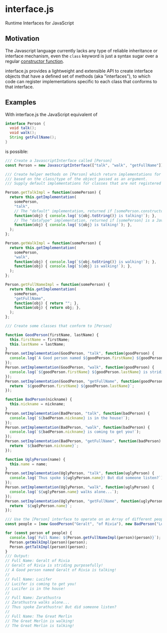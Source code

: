 # interface.js
Runtime Interfaces for JavaScript

## Motivation
The Javascript language currently lacks any type of reliable inheritance or interface mechanism, even the `class` keyword is
just a syntax sugar over a regular [constructor function](https://developer.mozilla.org/en-US/docs/Learn/JavaScript/Objects/Object-oriented_JS).

interface.js provides a lightweight and extensible API to create interface objects that have a defined set of methods (aka "interfaces"), to which code can register implementations specific to each class that conforms to that interface.

## Examples
With interface.js the JavaScript equivalent of
```java
interface Person {
  void talk();
  void walk();
  String getFullName();
}
```
is possible:

```javascript
/// Create a JavascriptInterface called [Person]
const Person = new JavascriptInterface(["talk", "walk", "getFullName"]);

/// Create helper methods on [Person] which return implementations for "talk", "walk" and "getFullName"
/// based on the class/type of the object passed as an argument.
/// Supply default implementations for classes that are not registered or objects that are Primitives.

Person.getTalkImpl = function(somePerson) {
  return this.getImplementation(
    somePerson,
    "talk",
    // The "default" implementation, returned if [somePerson.constructor] was not registered
    function(obj) { console.log(`${obj.toString()} is talking!`); },
    // The "dataType" implementation, returned if [somePerson] is a JavaScript Data Type of either ("undefined", "boolean", "number", "bigint", "string", "symbol") type
    function(obj) { console.log(`${obj} is talking!`); },
  );
};

Person.getWalkImpl = function(somePerson) {
  return this.getImplementation(
    somePerson,
    "walk",
    function(obj) { console.log(`${obj.toString()} is walking!`); },
    function(obj) { console.log(`${obj} is walking!`); },
  );
};

Person.getFullNameImpl = function(somePerson) {
  return this.getImplementation(
    somePerson,
    "getFullName",
    function(obj) { return ""; },
    function(obj) { return obj; },
  );
};

/// Create some classes that conform to [Person]

function GoodPerson(firstName, lastName) {
  this.firstName = firstName;
  this.lastName = lastName;
}
Person.setImplementation(GoodPerson, "talk", function(goodPerson) {
  console.log(`A Good person named ${goodPerson.firstName} ${goodPerson.lastName} is talking!`);
});
Person.setImplementation(GoodPerson, "walk", function(goodPerson) {
  console.log(`${goodPerson.firstName} ${goodPerson.lastName} is striding purposefully!`);
});
Person.setImplementation(GoodPerson, "getFullName", function(goodPerson) {
  return `${goodPerson.firstName} ${goodPerson.lastName}`;
});

function BadPerson(nickname) {
  this.nickname = nickname;
}
Person.setImplementation(BadPerson, "talk", function(badPerson) {
  console.log(`${badPerson.nickname} is in the house!`);
});
Person.setImplementation(BadPerson, "walk", function(badPerson) {
  console.log(`${badPerson.nickname} is coming to get you!`);
});
Person.setImplementation(BadPerson, "getFullName", function(badPerson) {
  return `${badPerson.nickname}`;
});

function UglyPerson(name) {
  this.name = name;
}
Person.setImplementation(UglyPerson, "talk", function(uglyPerson) {
  console.log(`Thus spoke ${uglyPerson.name}! But did someone listen?`);
});
Person.setImplementation(UglyPerson, "walk", function(uglyPerson) {
  console.log(`${uglyPerson.name} walks alone...`);
});
Person.setImplementation(UglyPerson, "getFullName", function(uglyPerson) {
  return `${uglyPerson.name}`;
});

/// Use the [Person] interface to operate on an Array of different people
const people = [new GoodPerson("Geralt", "of Rivia"), new BadPerson("Lucifer"), new UglyPerson("Zarathustra"), "The Great Merlin"];

for (const person of people) {
  console.log(`Full Name: ${Person.getFullNameImpl(person)(person)}`);
  Person.getWalkImpl(person)(person);
  Person.getTalkImpl(person)(person);
}
/// Output:
// Full Name: Geralt of Rivia
// Geralt of Rivia is striding purposefully!
// A Good person named Geralt of Rivia is talking!
//
// Full Name: Lucifer
// Lucifer is coming to get you!
// Lucifer is in the house!
//
// Full Name: Zarathustra
// Zarathustra walks alone...
// Thus spoke Zarathustra! But did someone listen?
//
// Full Name: The Great Merlin
// The Great Merlin is walking!
// The Great Merlin is talking!
```
